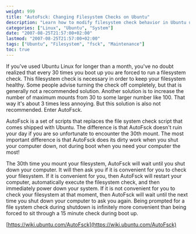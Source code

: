 ```yaml
---
weight: 999
title: "AutoFsck: Changing Filesystem Checks on Ubuntu"
description: "Learn how to modify filesystem check behavior in Ubuntu using AutoFsck to make them run during shutdown instead of boot time."
categories: ["Linux", "Ubuntu", "System"]
date: "2007-08-25T21:57:00+02:00"
lastmod: "2007-08-25T21:57:00+02:00"
tags: ["Ubuntu", "Filesystem", "fsck", "Maintenance"]
toc: true
---
```


If you've used Ubuntu Linux for longer than a month, you've no doubt realized that every 30 times you boot up you are forced to run a filesystem check. This filesystem check is necessary in order to keep your filesystem healthy. Some people advise turning the check off completely, but that is generally not a recommended solution. Another solution is to increase the number of maximum mounts from 30 to some larger number like 100. That way it's about 3 times less annoying. But this solution is also not recommended. Enter AutoFsck.

AutoFsck is a set of scripts that replaces the file system check script that comes shipped with Ubuntu. The difference is that AutoFsck doesn't ruin your day if you are so unfortunate to encounter the 30th mount. The most important difference is that AutoFsck does its dirty work when you shut your computer down, not during boot when you need your computer the most!

The 30th time you mount your filesystem, AutoFsck will wait until you shut down your computer. It will then ask you if it is convenient for you to check your filesystem. If it is convenient for you, then AutoFsck will restart your computer, automatically execute the filesystem check, and then immediately power down your system. If it is not convenient for you to check your filesystem at that moment, then AutoFsck will wait until the next time you shut down your computer to ask you again. Being prompted for a file system check during shutdown is infinitely more convenient than being forced to sit through a 15 minute check during boot up.

[https://wiki.ubuntu.com/AutoFsck](https://wiki.ubuntu.com/AutoFsck)
